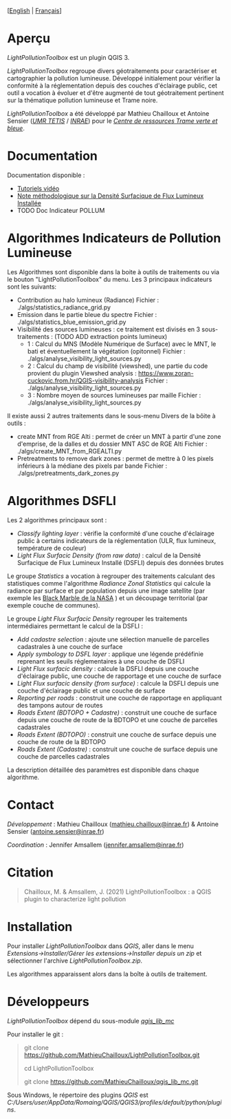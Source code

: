 
[[English](https://github.com/MathieuChailloux/LightPollutionToolbox/blob/ase_dev/README.md) | [Français](https://github.com/MathieuChailloux/LightPollutionToolbox/blob/ase_dev/README_fr.md)]

# Aperçu

*LightPollutionToolbox* est un plugin QGIS 3.

*LightPollutionToolbox* regroupe divers géotraitements pour caractériser et cartographier la pollution lumineuse. Développé initialement pour vérifier la conformité à la réglementation depuis des couches d'éclairage public, cet outil a vocation à évoluer et d'être augmenté de tout géotraitement pertinent sur la thématique pollution lumineuse et Trame noire.

*LightPollutionToolbox* a été développé par Mathieu Chailloux et Antoine Sensier ([*UMR TETIS*](https://www.umr-tetis.fr) / [*INRAE*](http://www.inrae.fr)) pour le [*Centre de ressources Trame verte et bleue*](http://www.trameverteetbleue.fr/).

# Documentation

Documentation disponible :
 - [Tutoriels vidéo](https://www.youtube.com/playlist?list=PLh9oFe6PuPCVSnbwOEN6aZ1hHkdg5qzg7)
 - [Note méthodologique sur la Densité Surfacique de Flux Lumineux Installée](https://github.com/MathieuChailloux/LightPollutionToolbox/blob/master/docs/fr/NoteDSFLI_INRAE.pdf)
 - TODO Doc Indicateur POLLUM

# Algorithmes Indicateurs de Pollution Lumineuse
Les Algorithmes sont disponible dans la boite à outils de traitements ou via le bouton "LightPollutionToolbox" du menu.
Les 3 principaux indicateurs sont les suivants:
- Contribution au halo lumineux (Radiance)
  Fichier : ./algs/statistics_radiance_grid.py
- Emission dans le partie bleue du spectre
  Fichier : ./algs/statistics_blue_emission_grid.py
- Visibilité des sources lumineuses : ce traitement est divisés en 3 sous-traitements : (TODO ADD extraction points lumineux)
	- 1 : Calcul du MNS (Modèle Numérique de Surface) avec le MNT, le bati et éventuellement la végétation (opitonnel)
		  Fichier : ./algs/analyse_visibility_light_sources.py
	- 2 : Calcul du champ de visibilité (viewshed), une partie du code provient du plugin Viewshed analysis : https://www.zoran-cuckovic.from.hr/QGIS-visibility-analysis
		  Fichier : ./algs/analyse_visibility_light_sources.py
	- 3 : Nombre moyen de sources lumineuses par maille
		  Fichier : ./algs/analyse_visibility_light_sources.py

Il existe aussi 2 autres traitements dans le sous-menu Divers de la bôite à outils :
- create MNT from RGE Alti : permet de créer un MNT à partir d'une zone d'emprise, de la dalles et du dossier MNT ASC de RGE Alti
  Fichier : ./algs/create_MNT_from_RGEALTI.py
- Pretreatments to remove dark zones : permet de mettre à 0 les pixels inférieurs à la médiane des pixels par bande
  Fichier : ./algs/pretreatments_dark_zones.py 
 
 
# Algorithmes DSFLI

Les 2 algorithmes principaux sont :
 - *Classify lighting layer* : vérifie la conformité d'une couche d'éclairage public à certains indicateurs de la réglementation (ULR, flux lumineux, température de couleur)
 - *Light Flux Surfacic Density (from raw data)* : calcul de la Densité Surfacique de Flux Lumineux Installé (DSFLI) depuis des données brutes

Le groupe *Statistics* a vocation à regrouper des traitements calculant des statistiques comme l'algorithme *Radiance Zonal Statistics* qui calcule la radiance par surface et par population depuis une image satellite (par exemple les [Black Marble de la NASA](https://blackmarble.gsfc.nasa.gov/#product) ) et un découpage territorial (par exemple couche de communes).

Le groupe *Light Flux Surfacic Density* regrouper les traitements intermédiaires permettant le calcul de la DSFLI :
 - *Add cadastre selection* : ajoute une sélection manuelle de parcelles cadastrales à une couche de surface
 - *Apply symbology to DSFL layer* : applique une légende prédéfinie reprenant les seuils réglementaires à une couche de DSFLI
 - *Light Flux surfacic density* : calcule la DSFLI depuis une couche d'éclairage public, une couche de rapportage et une couche de surface
 - *Light Flux surfacic density (from surface)* : calcule la DSFLI depuis une couche d'éclairage public et une couche de surface
 - *Reporting per roads* : construit une couche de rapportage en appliquant des tampons autour de routes
 - *Roads Extent (BDTOPO + Cadastre)* : construit une couche de surface depuis une couche de route de la BDTOPO et une couche de parcelles cadastrales
 - *Roads Extent (BDTOPO)* : construit une couche de surface depuis une couche de route de la BDTOPO
 - *Roads Extent (Cadastre)* : construit une couche de surface depuis une couche de parcelles cadastrales

La description détaillée des paramètres est disponible dans chaque algorithme.

# Contact

*Développement* : Mathieu Chailloux (mathieu.chailloux@inrae.fr) & Antoine Sensier (antoine.sensier@inrae.fr)

*Coordination* : Jennifer Amsallem (jennifer.amsallem@inrae.fr)

# Citation

> Chailloux, M. & Amsallem, J. (2021) LightPollutionToolbox : a QGIS plugin to characterize light pollution


# Installation

Pour installer *LightPollutionToolbox* dans *QGIS*, aller dans le menu *Extensions->Installer/Gérer les extensions->Installer depuis un zip* et sélectionner l'archive *LightPollutionToolbox.zip*.

Les algorithmes apparaissent alors dans la boîte à outils de traitement.

# Développeurs

*LightPollutionToolbox* dépend du sous-module [*qgis_lib_mc*](https://github.com/MathieuChailloux/qgis_lib_mc)

Pour installer le git :  
> git clone https://github.com/MathieuChailloux/LightPollutionToolbox.git
>
> cd LightPollutionToolbox
>
> git clone https://github.com/MathieuChailloux/qgis_lib_mc.git

Sous Windows, le répertoire des plugins *QGIS* est *C:/Users/user/AppData/Romaing/QGIS/QGIS3/profiles/default/python/plugins*.

